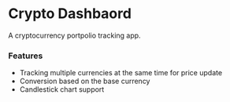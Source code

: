 # Crypto Dashbaord

A cryptocurrency portpolio tracking app. 

### Features
- Tracking multiple currencies at the same time for price update
- Conversion based on the base currency
- Candlestick chart support 
